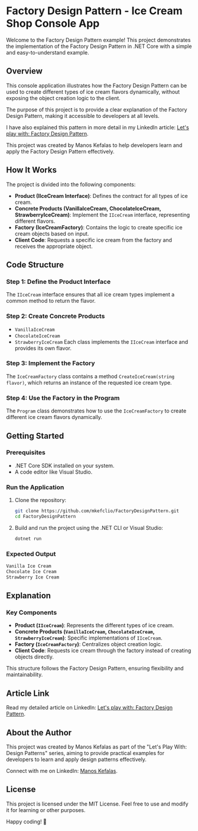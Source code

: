 # Factory Design Pattern - Ice Cream Shop Console App

Welcome to the Factory Design Pattern example! This project demonstrates the implementation of the Factory Design Pattern in .NET Core with a simple and easy-to-understand example.

## Overview
This console application illustrates how the Factory Design Pattern can be used to create different types of ice cream flavors dynamically, without exposing the object creation logic to the client.

The purpose of this project is to provide a clear explanation of the Factory Design Pattern, making it accessible to developers at all levels.

I have also explained this pattern in more detail in my LinkedIn article: [Let's play with: Factory Design Pattern](https://www.linkedin.com/pulse/lets-play-design-patterns-manos-kefalas-a4zif/).

This project was created by Manos Kefalas to help developers learn and apply the Factory Design Pattern effectively.

## How It Works
The project is divided into the following components:

- **Product (IIceCream Interface)**: Defines the contract for all types of ice cream.
- **Concrete Products (VanillaIceCream, ChocolateIceCream, StrawberryIceCream)**: Implement the `IIceCream` interface, representing different flavors.
- **Factory (IceCreamFactory)**: Contains the logic to create specific ice cream objects based on input.
- **Client Code**: Requests a specific ice cream from the factory and receives the appropriate object.

## Code Structure

### Step 1: Define the Product Interface
The `IIceCream` interface ensures that all ice cream types implement a common method to return the flavor.

### Step 2: Create Concrete Products
- `VanillaIceCream`
- `ChocolateIceCream`
- `StrawberryIceCream`
Each class implements the `IIceCream` interface and provides its own flavor.

### Step 3: Implement the Factory
The `IceCreamFactory` class contains a method `CreateIceCream(string flavor)`, which returns an instance of the requested ice cream type.

### Step 4: Use the Factory in the Program
The `Program` class demonstrates how to use the `IceCreamFactory` to create different ice cream flavors dynamically.

## Getting Started

### Prerequisites
- .NET Core SDK installed on your system.
- A code editor like Visual Studio.

### Run the Application
1. Clone the repository:
   ```sh
   git clone https://github.com/mkefclio/FactoryDesignPattern.git
   cd FactoryDesignPattern
   ```
2. Build and run the project using the .NET CLI or Visual Studio:
   ```sh
   dotnet run
   ```

### Expected Output
```sh
Vanilla Ice Cream
Chocolate Ice Cream
Strawberry Ice Cream
```

## Explanation
### Key Components
- **Product (`IIceCream`)**: Represents the different types of ice cream.
- **Concrete Products (`VanillaIceCream`, `ChocolateIceCream`, `StrawberryIceCream`)**: Specific implementations of `IIceCream`.
- **Factory (`IceCreamFactory`)**: Centralizes object creation logic.
- **Client Code**: Requests ice cream through the factory instead of creating objects directly.

This structure follows the Factory Design Pattern, ensuring flexibility and maintainability.

## Article Link
Read my detailed article on LinkedIn: [Let's play with: Factory Design Pattern](https://www.linkedin.com/pulse/lets-play-design-patterns-manos-kefalas-a4zif/).

## About the Author
This project was created by Manos Kefalas as part of the "Let's Play With: Design Patterns" series, aiming to provide practical examples for developers to learn and apply design patterns effectively.

Connect with me on LinkedIn: [Manos Kefalas](https://www.linkedin.com/in/manos-kefalas-96b1a3121/).

## License
This project is licensed under the MIT License. Feel free to use and modify it for learning or other purposes.

Happy coding! 🎉

